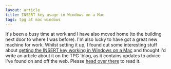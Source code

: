```yaml
---
layout: article
title: INSERT key usage in Windows on a Mac
tags: tpg at mac windows
---
```


It's been a busy time at work and I have also moved home (to the building next door to where I was before).  I'm also lucky to have got a great new machine for work.  Whilst setting it up, I found out some interesting stuff about [getting the INSERT key working in Windows on a Mac](http://blog.paciellogroup.com/2013/08/insert-key-usage-in-windows-on-a-mac/) and thought I'd write an article about it on the TPG 'blog, as it contains updates to advice I've found on and off the web.  Please [head over there](http://blog.paciellogroup.com/2013/08/insert-key-usage-in-windows-on-a-mac/) to read it.
